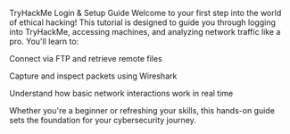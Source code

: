 TryHackMe Login & Setup Guide
Welcome to your first step into the world of ethical hacking! This tutorial is designed to guide you through logging into TryHackMe, accessing machines, and analyzing network traffic like a pro. You'll learn to:

Connect via FTP and retrieve remote files

Capture and inspect packets using Wireshark

Understand how basic network interactions work in real time

Whether you're a beginner or refreshing your skills, this hands-on guide sets the foundation for your cybersecurity journey.
